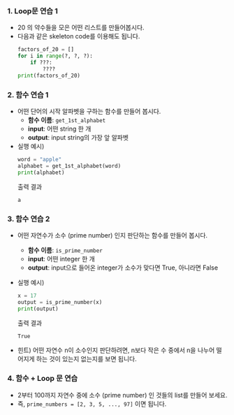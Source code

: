### 1. Loop문 연습 1

- 20 의 약수들을 모은 어떤 리스트를 만들어봅시다.
- 다음과 같은 skeleton code를 이용해도 됩니다.
	```python
	factors_of_20 = []
	for i in range(?, ?, ?):
	    if ???:
	        ????
	print(factors_of_20)
	```



### 2. 함수 연습 1

- 어떤 단어의 시작 알파벳을 구하는 함수를 만들어 봅시다.
    - **함수 이름**: `get_1st_alphabet`
    - **input**: 어떤 string 한 개
    - **output**: input string의 가장 앞 알파벳
- 실행 예시) 
    ```python
    word = "apple"
    alphabet = get_1st_alphabet(word)
    print(alphabet)
    ```
    출력 결과
    ```
    a
    ```



### 3. 함수 연습 2

- 어떤 자연수가 소수 (prime number) 인지 판단하는 함수를 만들어 봅시다.

  - **함수 이름**: `is_prime_number`
  - **input**: 어떤 integer 한 개
  - **output**: input으로 들어온 integer가 소수가 맞다면 True, 아니라면 False

- 실행 예시)

  ```python
  x = 17
  output = is_prime_number(x)
  print(output)
  ```

  출력 결과

  ```
  True
  ```

- 힌트) 어떤 자연수 n이 소수인지 판단하려면, n보다 작은 수 중에서 n을 나누어 떨어지게 하는 것이 있는지 없는지를 보면 됩니다.

  

### 4. 함수 + Loop 문 연습

- 2부터 100까지 자연수 중에 소수 (prime number) 인 것들의 list를 만들어 보세요.
- 즉, `prime_numbers = [2, 3, 5, ..., 97]` 이면 됩니다.

